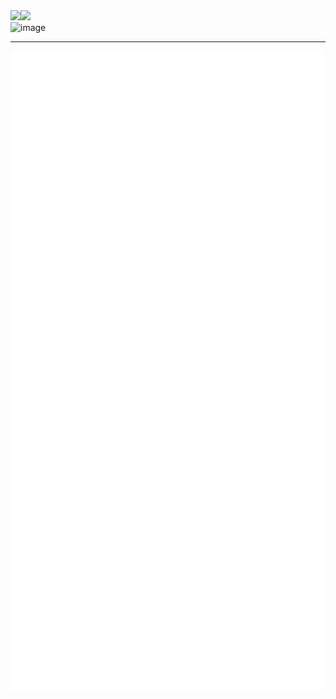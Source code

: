 <div>
  <img align="left" src="https://github-readme-stats-orcin-seven-45.vercel.app/api?username=tamioEcoligo&show_icons=true&hide=stars,issues&show=reviews,prs_merged,prs_merged_percentage&include_all_commits=true&number_format=long" />
  <img src="https://github-readme-stats-orcin-seven-45.vercel.app/api/top-langs/?username=tamioEcoligo&size_weight=0.05&count_weight=1&layout=donut" />
</div>



<img width="2028" height="1449" alt="image" src="https://github.com/user-attachments/assets/0843c919-3bfb-4eb5-b2d4-6928629e2d0b" />

---

![Metrics](./github-metrics.svg)

